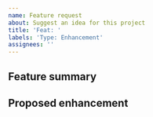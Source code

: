 ```yaml
---
name: Feature request
about: Suggest an idea for this project
title: 'Feat: '
labels: 'Type: Enhancement'
assignees: ''
---
```


<!-- Thank you for contributing your idea to Crystal Ball 🎉 -->

## Feature summary

<!-- Please provide a concise summary of the feature request -->
<!-- (If appropriate include relevant bugs, technical details, downstream impacts, etc) -->

## Proposed enhancement

<!-- Please describe the solution you'd like to see as well as possible alternatives -->
